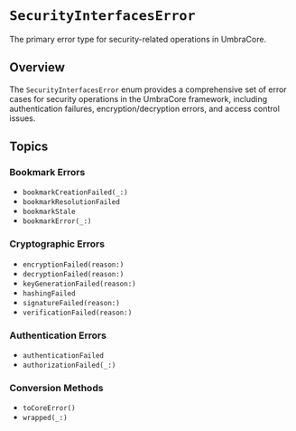 # ``SecurityInterfacesError``

The primary error type for security-related operations in UmbraCore.

## Overview

The `SecurityInterfacesError` enum provides a comprehensive set of error cases for security operations
in the UmbraCore framework, including authentication failures, encryption/decryption errors, 
and access control issues.

## Topics

### Bookmark Errors

- ``bookmarkCreationFailed(_:)``
- ``bookmarkResolutionFailed``
- ``bookmarkStale``
- ``bookmarkError(_:)``

### Cryptographic Errors

- ``encryptionFailed(reason:)``
- ``decryptionFailed(reason:)``
- ``keyGenerationFailed(reason:)``
- ``hashingFailed``
- ``signatureFailed(reason:)``
- ``verificationFailed(reason:)``

### Authentication Errors

- ``authenticationFailed``
- ``authorizationFailed(_:)``

### Conversion Methods

- ``toCoreError()``
- ``wrapped(_:)``
